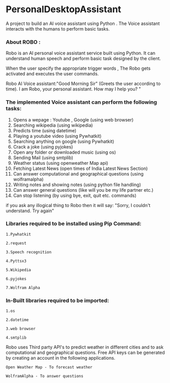 # PersonalDesktopAssistant

A project to build an AI voice assistant using Python . The Voice assistant interacts with the humans to perform basic tasks.


### About ROBO :

Robo is an AI personal voice assistant service built using Python. It can understand human speech and perform basic task designed by the client.

When the user specify the appropriate trigger words , The Robo gets activated and executes the user commands.

Robo AI Voice assistant:"Good Morning Sir" (Greets the user according to time). I am Robo, your personal assistant. How may I help you? "


### The implemented Voice assistant can perform the following tasks:

1. Opens a wepage : Youtube , Google (using web browser)		
2. Searching wikipedia (using wikipedia)    
3. Predicts time (using datetime)	
4. Playing a youtube video (using Pywhatkit)
5. Searching anything on google (using Pywhatkit)
6. Crack a joke (using pyjokes)
7. Open any folder or downloaded music (using os)
8. Sending Mail (using smtplib)
9. Weather status (using openweather Map api)
10. Fetching Latest News (open times of India Latest News Section)
11. Can answer computational and geographical questions (using wolframalpha)
12. Writing notes and showing notes (using python file handling)
13. Can answer general questions (like will you be my life partner etc.)
14. Can stop listening (by using bye, exit, quit etc. commands)

if you ask any illogical thing to Robo then it will say:
"Sorry, I couldn't understand. Try again"

### Libraries required to be installed using Pip Command:
	
	1.Pywhatkit
	
	2.request
	
	3.Speech recognition
	
 	4.Pyttsx3
	
	5.Wikipedia
	
	6.pyjokes
	
	7.Wolfram Alpha


### In-Built libraries required to be imported:

	1.os
	
	2.datetime
	
	3.web browser
	
	4.smtplib

Robo uses Third party API's to predict weather in different cities and to ask computational and geographical questions. 
Free API keys can be generated by creating an account in the following applications.  
	
	Open Weather Map - To forecast weather
	
	WolframAlpha - To answer questions
	


